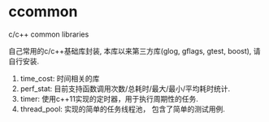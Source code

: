 # ccommon
c/c++ common libraries

自己常用的c/c++基础库封装, 本库以来第三方库(glog, gflags, gtest, boost), 请自行安装.

1. time_cost: 时间相关的库
2. perf_stat: 目前支持函数调用次数/总耗时/最大/最小/平均耗时统计.
3. timer: 使用c++11实现的定时器，用于执行周期性的任务.
4. thread_pool: 实现的简单的任务线程池， 包含了简单的测试用例.
